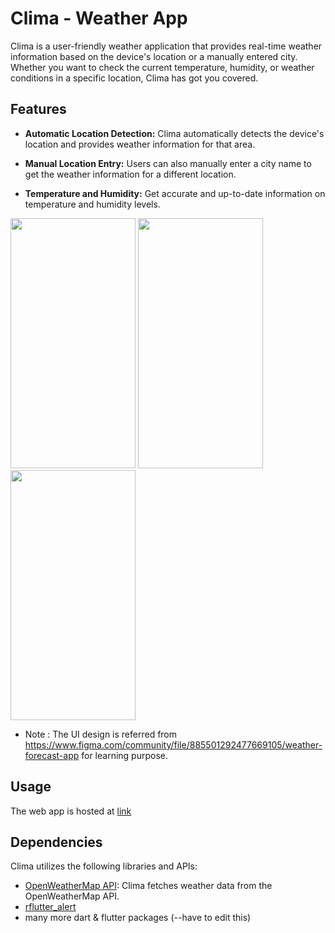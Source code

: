 # Clima - Weather App

Clima is a user-friendly weather application that provides real-time weather information based on the device's location or a manually entered city. Whether you want to check the current temperature, humidity, or weather conditions in a specific location, Clima has got you covered.

## Features

- **Automatic Location Detection:** Clima automatically detects the device's location and provides weather information for that area.

- **Manual Location Entry:** Users can also manually enter a city name to get the weather information for a different location.

- **Temperature and Humidity:** Get accurate and up-to-date information on temperature and humidity levels.

<img src="https://github.com/dshreddy/clima-flutter/assets/127737097/e7e5d9e8-7f58-4f0a-a3d5-bfb7df125d1c" width="200" height="400">
<img src="https://github.com/dshreddy/clima-flutter/assets/127737097/2149cebe-0518-4292-8191-4f6fc5b154e5" width="200" height="400">
<img src="https://github.com/dshreddy/clima-flutter/assets/127737097/f28e8edb-136e-499f-a297-c42b3a10ccf9" width="200" height="400">

- Note : The UI design is referred from https://www.figma.com/community/file/885501292477669105/weather-forecast-app for learning purpose.

## Usage

The web app is hosted at [link](https://dshreddy.github.io/clima-flutter/)

## Dependencies

Clima utilizes the following libraries and APIs:

- [OpenWeatherMap API](https://openweathermap.org/api): Clima fetches weather data from the OpenWeatherMap API.
- [rflutter_alert](https://pub.dev/packages/rflutter_alert)
- many more dart & flutter packages (--have to edit this)
